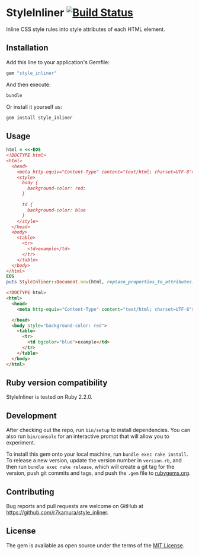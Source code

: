 # StyleInliner [![Build Status](https://travis-ci.org/r7kamura/style_inliner.svg?branch=master)](https://travis-ci.org/r7kamura/style_inliner)
Inline CSS style rules into style attributes of each HTML element.

## Installation

Add this line to your application's Gemfile:

```ruby
gem "style_inliner"
```

And then execute:

```sh
bundle
```

Or install it yourself as:

```sh
gem install style_inliner
```

## Usage

```rb
html = <<-EOS
<!DOCTYPE html>
<html>
  <head>
    <meta http-equiv="Content-Type" content="text/html; charset=UTF-8">
    <style>
      body {
        background-color: red;
      }

      td {
        background-color: blue
      }
    </style>
  </head>
  <body>
    <table>
      <tr>
        <td>example</td>
      </tr>
    </table>
  </body>
</html>
EOS
puts StyleInliner::Document.new(html, replace_properties_to_attributes: true).inline
```

```html
<!DOCTYPE html>
<html>
  <head>
    <meta http-equiv="Content-Type" content="text/html; charset=UTF-8">

  </head>
  <body style="background-color: red">
    <table>
      <tr>
        <td bgcolor="blue">example</td>
      </tr>
    </table>
  </body>
</html>
```

## Ruby version compatibility
StyleInliner is tested on Ruby 2.2.0.

## Development

After checking out the repo, run `bin/setup` to install dependencies. You can also run `bin/console` for an interactive prompt that will allow you to experiment.

To install this gem onto your local machine, run `bundle exec rake install`. To release a new version, update the version number in `version.rb`, and then run `bundle exec rake release`, which will create a git tag for the version, push git commits and tags, and push the `.gem` file to [rubygems.org](https://rubygems.org).

## Contributing

Bug reports and pull requests are welcome on GitHub at https://github.com/r7kamura/style_inliner.

## License

The gem is available as open source under the terms of the [MIT License](http://opensource.org/licenses/MIT).
